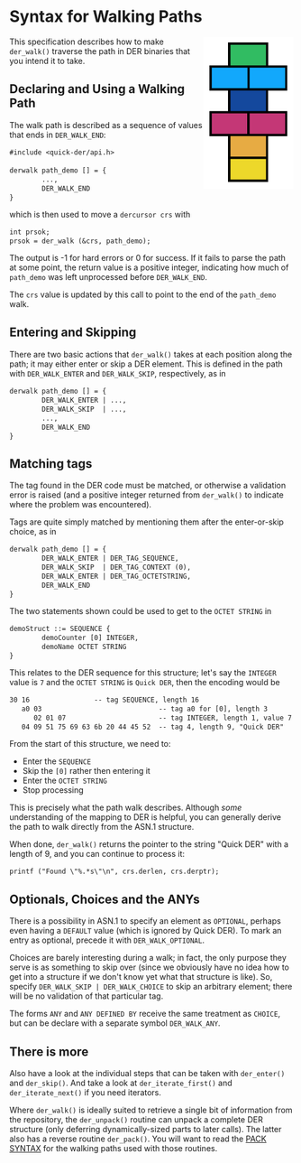 # Syntax for Walking Paths

<img alt="Quick DER logo" src="quick-der-logo.png" style="float: right"/>

This specification describes how to make `der_walk()` traverse the path in DER
binaries that you intend it to take.

## Declaring and Using a Walking Path

The walk path is described as a sequence of values that ends in `DER_WALK_END`:

    #include <quick-der/api.h>

    derwalk path_demo [] = {
            ...,
            DER_WALK_END
    }

which is then used to move a `dercursor crs` with

    int prsok;
    prsok = der_walk (&crs, path_demo);

The output is -1 for hard errors or 0 for success.  If it fails to parse the path
at some point, the return value is a positive integer, indicating how much of
`path_demo` was left unprocessed before `DER_WALK_END`.

The `crs` value is updated by this call to point to the end of the `path_demo`
walk.

## Entering and Skipping

There are two basic actions that `der_walk()` takes at each position along the
path; it may either enter or skip a DER element.  This is defined in the path
with `DER_WALK_ENTER` and `DER_WALK_SKIP`, respectively, as in

    derwalk path_demo [] = {
            DER_WALK_ENTER | ...,
            DER_WALK_SKIP  | ...,
            ...,
            DER_WALK_END
    }

## Matching tags

The tag found in the DER code must be matched, or otherwise a validation error
is raised (and a positive integer returned from `der_walk()` to indicate where
the problem was encountered).

Tags are quite simply matched by mentioning them after the enter-or-skip choice,
as in

    derwalk path_demo [] = {
            DER_WALK_ENTER | DER_TAG_SEQUENCE,
            DER_WALK_SKIP  | DER_TAG_CONTEXT (0),
            DER_WALK_ENTER | DER_TAG_OCTETSTRING,
            DER_WALK_END
    }

The two statements shown could be used to get to the `OCTET STRING` in

    demoStruct ::= SEQUENCE {
            demoCounter [0] INTEGER,
            demoName OCTET STRING
    }

This relates to the DER sequence for this structure; let's say the `INTEGER`
value is `7` and the `OCTET STRING` is `Quick DER`, then the encoding would be

    30 16				 -- tag SEQUENCE, length 16
       a0 03                             -- tag a0 for [0], length 3
          02 01 07                       -- tag INTEGER, length 1, value 7
       04 09 51 75 69 63 6b 20 44 45 52  -- tag 4, length 9, "Quick DER"

From the start of this structure, we need to:

  * Enter the `SEQUENCE`
  * Skip the `[0]` rather then entering it
  * Enter the `OCTET STRING`
  * Stop processing

This is precisely what the path walk describes.  Although *some* understanding
of the mapping to DER is helpful, you can generally derive the path to walk
directly from the ASN.1 structure.

When done, `der_walk()` returns the pointer to the string "Quick DER" with a
length of 9, and you can continue to process it:

    printf ("Found \"%.*s\"\n", crs.derlen, crs.derptr);


## Optionals, Choices and the ANYs

There is a possibility in ASN.1 to specify an element as `OPTIONAL`, perhaps
even having a `DEFAULT` value (which is ignored by Quick DER).  To mark an
entry as optional, precede it with `DER_WALK_OPTIONAL`.

Choices are barely interesting during a walk; in fact, the only purpose they
serve is as something to skip over (since we obviously have no idea how to get
into a structure if we don't know yet what that structure is like).  So,
specify `DER_WALK_SKIP | DER_WALK_CHOICE` to skip an arbitrary element;
there will be no validation of that particular tag.

The forms `ANY` and `ANY DEFINED BY` receive the same treatment as `CHOICE`,
but can be declare with a separate symbol `DER_WALK_ANY`.


## There is more

Also have a look at the individual steps that can be taken with
`der_enter()` and `der_skip()`.  And take a look at
`der_iterate_first()` and `der_iterate_next()` if you need iterators.

Where `der_walk()` is ideally suited to retrieve a single bit of information
from the repository, the `der_unpack()` routine can unpack a complete DER
structure (only deferring dynamically-sized parts to later calls).  The latter
also has a reverse routine `der_pack()`.  You will want to read the
[PACK SYNTAX](PACK-SYNTAX.MD) for the walking paths used with those routines.

